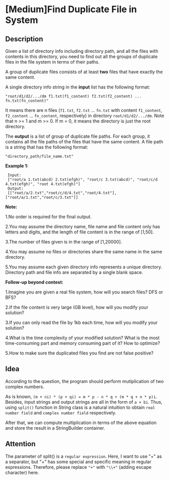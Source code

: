 [Medium]Find Duplicate File in System
===

## Description
Given a list of directory info including directory path, and all the files with contents in this directory, you need to find out all the groups of duplicate files in the file system in terms of their paths.

A group of duplicate files consists of at least **two** files that have exactly the same content.

A single directory info string in the **input** list has the following format:

`"root/d1/d2/.../dm f1.txt(f1_content) f2.txt(f2_content) ... fn.txt(fn_content)"`

It means there are n files (`f1.txt`, `f2.txt` ... `fn.txt` with content `f1_content`, `f2_content` ... `fn_content`, respectively) in directory `root/d1/d2/.../dm`. Note that n >= 1 and m >= 0. If m = 0, it means the directory is just the root directory.

The **output** is a list of group of duplicate file paths. For each group, it contains all the file paths of the files that have the same content. A file path is a string that has the following format:

`"directory_path/file_name.txt"`

**Example 1:**

     Input:
     ["root/a 1.txt(abcd) 2.txt(efgh)", "root/c 3.txt(abcd)", "root/c/d 4.txt(efgh)", "root 4.txt(efgh)"]
     Output:  
     [["root/a/2.txt","root/c/d/4.txt","root/4.txt"],["root/a/1.txt","root/c/3.txt"]]

**Note:**

1.No order is required for the final output.

2.You may assume the directory name, file name and file content only has letters and digits, and the length of file content is in the range of [1,50].

3.The number of files given is in the range of [1,20000].

4.You may assume no files or directories share the same name in the same directory.

5.You may assume each given directory info represents a unique directory. Directory path and file info are separated by a single blank space.

**Follow-up beyond contest:**

1.Imagine you are given a real file system, how will you search files? DFS or BFS?

2.If the file content is very large (GB level), how will you modify your solution?

3.If you can only read the file by 1kb each time, how will you modify your solution?

4.What is the time complexity of your modified solution? What is the most time-consuming part and memory consuming part of it? How to optimize?

5.How to make sure the duplicated files you find are not false positive?


## Idea
According to the question, the program should perform mutiplication of two complex numbers.

As is known, `(m + ni) * (p + qi) = m * p - n * q + (m * q + n * p)i`. Besides, input strings and output strings are all in the form of `a + bi`. Thus, using `split()` function in String class is a natural intuition to obtain `real number field` and `complex number field` respectively.

After that, we can compute multiplication in terms of the above equation and store the result in a StringBuilder container.

## Attention
The parameter of split() is a `regular expression`. Here, I want to use "+" as a separator, but "+" has some special and specific meaning in regular expressions. Therefore, please replace `"+"` with `"\\+"` (adding escape character) here.
